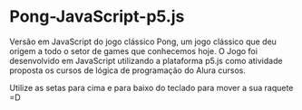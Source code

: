 # Pong-JavaScript-p5.js
Versão em JavaScript do jogo clássico Pong, um jogo clássico que deu origem a todo o setor de games que conhecemos hoje. O Jogo foi desenvolvido em JavaScript utilizando a plataforma p5.js como atividade proposta os cursos de lógica de programação do Alura cursos.

Utilize as setas para cima e para baixo do teclado para mover a sua raquete =D
